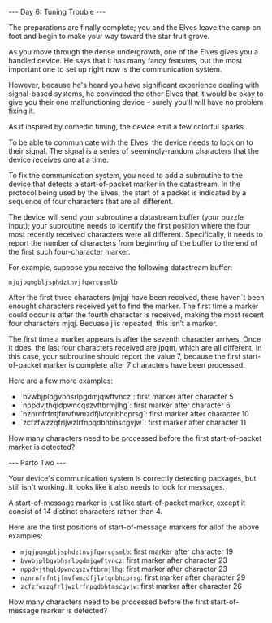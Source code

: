 --- Day 6: Tuning Trouble ---

The preparations are finally complete; you and the Elves leave the camp on foot
and begin to make your way toward the star fruit grove.

As you move through the dense undergrowth, one of the Elves gives you a
handled device. He says that it has many fancy features, but the most
important one to set up right now is the communication system.

However, because he's heard you have significant experience dealing with
signal-based systems, he convinced the other Elves that it would be okay to
give you their one malfunctioning device - surely you'll will have no problem
fixing it.

As if inspired by comedic timing, the device emit a few colorful sparks.

To be able to communicate with the Elves, the device needs to lock on to
their signal. The signal is a series of seemingly-random characters that
the device receives one at a time.

To fix the communication system, you need to add a subroutine to the device
that detects a start-of-packet marker in the datastream. In the protocol
being used by the Elves, the start of a packet is indicated by a sequence
of four characters that are all different.

The device will send your subroutine a datastream buffer (your puzzle
input); your subroutine needs to identify the first position where the four
most recently received characters were all different. Specifically, it
needs to report the number of characters from beginning of the buffer
to the end of the first such four-character marker.

For example, suppose you receive the following datastream buffer:

`mjqjpqmgbljsphdztnvjfqwrcgsmlb`

After the first three characters (mjq) have been received, there haven`t
been enought characters received yet to find the marker. The first time a
marker could occur is after the fourth character is received, making the
most recent four characters mjqj. Becuase j is repeated, this isn't a
marker.

The first time a marker appears is after the seventh character arrives.
Once it does, the last four characters received are jpqm, which are all
different. In this case, your subroutine should report the value 7, because
the first start-of-packet marker is complete after 7 characters have been
processed.

Here are a few more examples:

- ´bvwbjplbgvbhsrlpgdmjqwftvncz´: first marker after character 5
- ´nppdvjthqldpwncqszvftbrmjlhg´: first marker after character 6
- ´nznrnfrfntjfmvfwmzdfjlvtqnbhcprsg´: first marker after character 10
- ´zcfzfwzzqfrljwzlrfnpqdbhtmscgvjw´: first marker after character 11

How many characters need to be processed before the first start-of-packet
marker is detected?

--- Parto Two ---

Your device's communication system is correctly detecting packages, but
still isn't working. It looks like it also needs to look for messages.

A start-of-message marker is just like start-of-packet marker, except it
consist of 14 distinct characters rather than 4.

Here are the first positions of start-of-message markers for allof the
above examples:

- `mjqjpqmgbljsphdztnvjfqwrcgsmlb`: first marker after character 19
- `bvwbjplbgvbhsrlpgdmjqwftvncz`: first marker after character 23
- `nppdvjthqldpwncqszvftbrmjlhg`: first marker after character 23
- `nznrnfrfntjfmvfwmzdfjlvtqnbhcprsg`: first marker after character 29
- `zcfzfwzzqfrljwzlrfnpqdbhtmscgvjw`: first marker after character 26

How many characters need to be processed before the first start-of-message
marker is detected?
